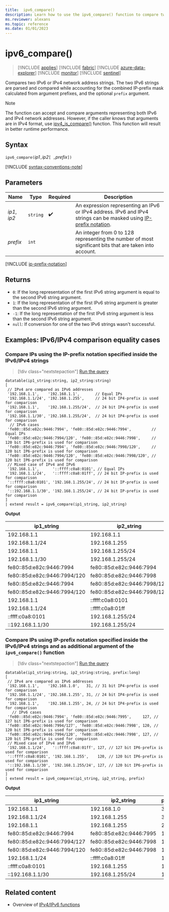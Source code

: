 ```yaml
---
title:  ipv6_compare()
description: Learn how to use the ipv6_compare() function to compare two IPv6 or IPv4 network address strings.
ms.reviewer: alexans
ms.topic: reference
ms.date: 01/01/2023
---
```

# ipv6_compare()

> [!INCLUDE [applies](../includes/applies-to-version/applies.md)] [!INCLUDE [fabric](../includes/applies-to-version/fabric.md)] [!INCLUDE [azure-data-explorer](../includes/applies-to-version/azure-data-explorer.md)] [!INCLUDE [monitor](../includes/applies-to-version/monitor.md)] [!INCLUDE [sentinel](../includes/applies-to-version/sentinel.md)]

Compares two IPv6 or IPv4 network address strings. The two IPv6 strings are parsed and compared while accounting for the combined IP-prefix mask calculated from argument prefixes, and the optional `prefix` argument.

>[!Note]
> The function can accept and compare arguments representing both IPv6 and IPv4 network addresses. However, if the caller knows that arguments are in IPv4 format, use [ipv4_is_compare()](ipv4-compare-function.md) function. This function will result in better runtime performance.

## Syntax

`ipv6_compare(`*ip1*`,`*ip2*`[ ,`*prefix*`])`

[!INCLUDE [syntax-conventions-note](../includes/syntax-conventions-note.md)]

## Parameters

| Name | Type | Required | Description |
|--|--|--|--|
| *ip1*, *ip2*| `string` |  :heavy_check_mark: | An expression representing an IPv6 or IPv4 address. IPv6 and IPv4 strings can be masked using [IP-prefix notation](#ip-prefix-notation).|
| *prefix*| `int` | | An integer from 0 to 128 representing the number of most significant bits that are taken into account.|

[!INCLUDE [ip-prefix-notation](../includes/ip-prefix-notation.md)]

## Returns

* `0`: If the long representation of the first IPv6 string argument is equal to the second IPv6 string argument.
* `1`: If the long representation of the first IPv6 string argument is greater than the second IPv6 string argument.
* `-1`: If the long representation of the first IPv6 string argument is less than the second IPv6 string argument.
* `null`: If conversion for one of the two IPv6 strings wasn't successful.

## Examples: IPv6/IPv4 comparison equality cases

### Compare IPs using the IP-prefix notation specified inside the IPv6/IPv4 strings

> [!div class="nextstepaction"]
> <a href="https://dataexplorer.azure.com/clusters/help/databases/Samples?query=H4sIAAAAAAAAA61UwU6EMBC98xVzWzdZgVbA0sSjBw8m3o3ZdKE1TRCQwoaDH+/s0igKwkIcDk1m5r2Zvg6Tihq/QyavdEn2pq50/sq7Ywe6pD9dW+fZAc+Dh6djAKKSkBRvJZ4pCHNyRiDStJLGSOPAhsTUJRFziUs2O0AbetCQ7v69ERnif4E8GmBWz0PD0MIQRAM46BpRwXVZSaVb0AYag72oorKNaVPkM40gZ1dnPad34w/6XMNplY0gEZ2ASjKfcxamXDKa8DgIIn4bx2dVJmIwruxfCI9Qf4KRfUuOifYu0aw+K3pntpN/rDZ3NxtfVg2zH3WLgdM7QaHs75Cn59cbmzecOM4VGk98wbhPfNJVnZz8AUqpDvU1UrO6jFQdm9OFnBfN/gLOF+cDZFtLVBCXR5PVcIe75xjt7Xrp7ab+Utp+Aj++uYm9BAAA" target="_blank">Run the query</a>

```kusto
datatable(ip1_string:string, ip2_string:string)
[
 // IPv4 are compared as IPv6 addresses
 '192.168.1.1',    '192.168.1.1',       // Equal IPs
 '192.168.1.1/24', '192.168.1.255',     // 24 bit IP4-prefix is used for comparison
 '192.168.1.1',    '192.168.1.255/24',  // 24 bit IP4-prefix is used for comparison
 '192.168.1.1/30', '192.168.1.255/24',  // 24 bit IP4-prefix is used for comparison
  // IPv6 cases
 'fe80::85d:e82c:9446:7994', 'fe80::85d:e82c:9446:7994',         // Equal IPs
 'fe80::85d:e82c:9446:7994/120', 'fe80::85d:e82c:9446:7998',     // 120 bit IP6-prefix is used for comparison
 'fe80::85d:e82c:9446:7994', 'fe80::85d:e82c:9446:7998/120',     // 120 bit IP6-prefix is used for comparison
 'fe80::85d:e82c:9446:7994/120', 'fe80::85d:e82c:9446:7998/120', // 120 bit IP6-prefix is used for comparison
 // Mixed case of IPv4 and IPv6
 '192.168.1.1',      '::ffff:c0a8:0101', // Equal IPs
 '192.168.1.1/24',   '::ffff:c0a8:01ff', // 24 bit IP-prefix is used for comparison
 '::ffff:c0a8:0101', '192.168.1.255/24', // 24 bit IP-prefix is used for comparison
 '::192.168.1.1/30', '192.168.1.255/24', // 24 bit IP-prefix is used for comparison
]
| extend result = ipv6_compare(ip1_string, ip2_string)
```

**Output**

|ip1_string|ip2_string|result|
|---|---|---|
|192.168.1.1|192.168.1.1|0|
|192.168.1.1/24|192.168.1.255|0|
|192.168.1.1|192.168.1.255/24|0|
|192.168.1.1/30|192.168.1.255/24|0|
|fe80::85d:e82c:9446:7994|fe80::85d:e82c:9446:7994|0|
|fe80::85d:e82c:9446:7994/120|fe80::85d:e82c:9446:7998|0|
|fe80::85d:e82c:9446:7994|fe80::85d:e82c:9446:7998/120|0|
|fe80::85d:e82c:9446:7994/120|fe80::85d:e82c:9446:7998/120|0|
|192.168.1.1|::ffff:c0a8:0101|0|
|192.168.1.1/24|::ffff:c0a8:01ff|0|
|::ffff:c0a8:0101|192.168.1.255/24|0|
|::192.168.1.1/30|192.168.1.255/24|0|

### Compare IPs using IP-prefix notation specified inside the IPv6/IPv4 strings and as additional argument of the `ipv6_compare()` function

> [!div class="nextstepaction"]
> <a href="https://dataexplorer.azure.com/clusters/help/databases/Samples?query=H4sIAAAAAAAAA61UTW+DMAy98yt86yp1kITwZWk/YIdJu09TRSGpInWACK162I+fC5kEa7uOauFg6Rm9Z7/YKfOOvs1OPZiGr23XmmqLQ1iBacRPqGmVNkfc1dV26b15EATw/HqQkLcKivqjoVhCbk9gDHlZtspaZcGDBc+Ez+PU5z5frIDOCGE9EvLViS/ksDEdMcjHQQ2Mhb0lXl23TsTYuppyBkISyQgRUUSA4xTyHs6zOgdOIWdygrMphiInN0hEq5QhplGJKhUFZlLGmGRZ38KVXDRUA1wkvTxFpx/f7OmaXEAkv0imlOOCOTn2H3LsplwyV47+fjFHSpzMhVq7gazK3vJLU0J3iqjpYMHyFBnXeiL9d2OnNIxfGsH+zuabiDiuO2Rn1EMv8w179z5BHTtFBtF27ncdPNGmH+K129/RSzB+Ar53f/kFFQW7YjMEAAA=" target="_blank">Run the query</a>

```kusto
datatable(ip1_string:string, ip2_string:string, prefix:long)
[
 // IPv4 are compared as IPv6 addresses 
 '192.168.1.1',    '192.168.1.0',   31, // 31 bit IP4-prefix is used for comparison
 '192.168.1.1/24', '192.168.1.255', 31, // 24 bit IP4-prefix is used for comparison
 '192.168.1.1',    '192.168.1.255', 24, // 24 bit IP4-prefix is used for comparison
   // IPv6 cases
 'fe80::85d:e82c:9446:7994', 'fe80::85d:e82c:9446:7995',     127, // 127 bit IP6-prefix is used for comparison
 'fe80::85d:e82c:9446:7994/127', 'fe80::85d:e82c:9446:7998', 120, // 120 bit IP6-prefix is used for comparison
 'fe80::85d:e82c:9446:7994/120', 'fe80::85d:e82c:9446:7998', 127, // 120 bit IP6-prefix is used for comparison
 // Mixed case of IPv4 and IPv6
 '192.168.1.1/24',   '::ffff:c0a8:01ff', 127, // 127 bit IP6-prefix is used for comparison
 '::ffff:c0a8:0101', '192.168.1.255',    120, // 120 bit IP6-prefix is used for comparison
 '::192.168.1.1/30', '192.168.1.255/24', 127, // 120 bit IP6-prefix is used for comparison
]
| extend result = ipv6_compare(ip1_string, ip2_string, prefix)
```

**Output**

|ip1_string|ip2_string|prefix|result|
|---|---|---|---|
|192.168.1.1|192.168.1.0|31|0|
|192.168.1.1/24|192.168.1.255|31|0|
|192.168.1.1|192.168.1.255|24|0|
|fe80::85d:e82c:9446:7994|fe80::85d:e82c:9446:7995|127|0|
|fe80::85d:e82c:9446:7994/127|fe80::85d:e82c:9446:7998|120|0|
|fe80::85d:e82c:9446:7994/120|fe80::85d:e82c:9446:7998|127|0|
|192.168.1.1/24|::ffff:c0a8:01ff|127|0|
|::ffff:c0a8:0101|192.168.1.255|120|0|
|::192.168.1.1/30|192.168.1.255/24|127|0|

## Related content

* Overview of [IPv4/IPv6 functions](scalar-functions.md#ipv4ipv6-functions)
